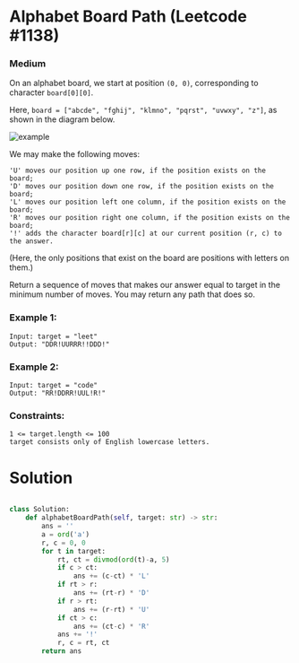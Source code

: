 Alphabet Board Path (Leetcode #1138)
===============================
### Medium

On an alphabet board, we start at position `(0, 0)`, corresponding to character `board[0][0]`.

Here, `board = ["abcde", "fghij", "klmno", "pqrst", "uvwxy", "z"]`, as shown in the diagram below.

![example](https://assets.leetcode.com/uploads/2019/07/28/azboard.png)

We may make the following moves:
```
'U' moves our position up one row, if the position exists on the board;
'D' moves our position down one row, if the position exists on the board;
'L' moves our position left one column, if the position exists on the board;
'R' moves our position right one column, if the position exists on the board;
'!' adds the character board[r][c] at our current position (r, c) to the answer.
```
(Here, the only positions that exist on the board are positions with letters on them.)

Return a sequence of moves that makes our answer equal to target in the minimum number of moves.  You may return any path that does so.

 

### Example 1:
```
Input: target = "leet"
Output: "DDR!UURRR!!DDD!"
```

### Example 2:
```
Input: target = "code"
Output: "RR!DDRR!UUL!R!"
``` 

### Constraints:
```
1 <= target.length <= 100
target consists only of English lowercase letters.
```

Solution
========

```python

class Solution:
    def alphabetBoardPath(self, target: str) -> str:
        ans = ''
        a = ord('a')
        r, c = 0, 0
        for t in target:
            rt, ct = divmod(ord(t)-a, 5)
            if c > ct:
                ans += (c-ct) * 'L'
            if rt > r:
                ans += (rt-r) * 'D'
            if r > rt:
                ans += (r-rt) * 'U'
            if ct > c:
                ans += (ct-c) * 'R'
            ans += '!'
            r, c = rt, ct
        return ans
```
